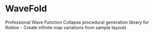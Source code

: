# WaveFold
Professional Wave Function Collapse procedural generation library for Roblox - Create infinite map variations from sample layouts
